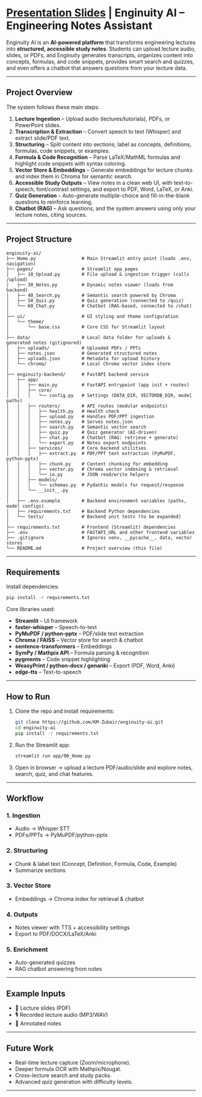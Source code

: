 # [Presentation Slides](https://docs.google.com/presentation/d/14ZhKQd_uRxixMc3ZrCBNsQ293BQTgOte0IkRgQK1ebs/edit?slide=id.SLIDES_API246794049_0#slide=id.SLIDES_API246794049_0) | Enginuity AI – Engineering Notes Assistant

Enginuity AI is an **AI-powered platform** that transforms engineering lectures into **structured, accessible study notes**. Students can upload lecture audio, slides, or PDFs, and Enginuity generates transcripts, organizes content into concepts, formulas, and code snippets, provides smart search and quizzes, and even offers a chatbot that answers questions from your lecture data.

---

## Project Overview

The system follows these main steps:

1. **Lecture Ingestion** – Upload audio (lectures/tutorials), PDFs, or PowerPoint slides.
2. **Transcription & Extraction** – Convert speech to text (Whisper) and extract slide/PDF text.
3. **Structuring** – Split content into sections; label as concepts, definitions, formulas, code snippets, or examples.
4. **Formula & Code Recognition** – Parse LaTeX/MathML formulas and highlight code snippets with syntax coloring.
5. **Vector Store & Embeddings** – Generate embeddings for lecture chunks and index them in Chroma for semantic search.
6. **Accessible Study Outputs** – View notes in a clean web UI, with text-to-speech, font/contrast settings, and export to PDF, Word, LaTeX, or Anki.
7. **Quiz Generation** – Auto-generate multiple-choice and fill-in-the-blank questions to reinforce learning.
8. **Chatbot (RAG)** – Ask questions, and the system answers using only your lecture notes, citing sources.

---

## Project Structure

```
enginuity-ai/
├── Home.py                 # Main Streamlit entry point (loads .env, navigation)
├── pages/                  # Streamlit app pages
│   ├── 10_Upload.py        # File upload & ingestion trigger (calls /upload)
│   ├── 30_Notes.py         # Dynamic notes viewer (loads from backend)
│   ├── 40_Search.py        # Semantic search powered by Chroma
│   ├── 50_Quiz.py          # Quiz generation (connected to /quiz)
│   └── 60_Chat.py          # Chatbot (RAG-based, connected to /chat)
│
├── ui/                     # UI styling and theme configuration
│   └── theme/
│       └── base.css        # Core CSS for Streamlit layout
│
├── data/                   # Local data folder for uploads & generated notes (gitignored)
│   ├── uploads/            # Uploaded PDFs / PPTs
│   ├── notes.json          # Generated structured notes
│   ├── uploads.json        # Metadata for upload history
│   └── chroma/             # Local Chroma vector index store
│
├── enginuity-backend/      # FastAPI backend service
│   ├── app/
│   │   ├── main.py         # FastAPI entrypoint (app init + routes)
│   │   ├── core/
│   │   │   └── config.py   # Settings (DATA_DIR, VECTORDB_DIR, model paths)
│   │   ├── routers/        # API routes (modular endpoints)
│   │   │   ├── health.py   # Health check
│   │   │   ├── upload.py   # Handles PDF/PPT ingestion
│   │   │   ├── notes.py    # Serves notes.json
│   │   │   ├── search.py   # Semantic vector search
│   │   │   ├── quiz.py     # Quiz generator (AI-driven)
│   │   │   ├── chat.py     # Chatbot (RAG: retrieve + generate)
│   │   │   └── export.py   # Notes export endpoints
│   │   ├── services/       # Core backend utilities
│   │   │   ├── extract.py  # PDF/PPT text extraction (PyMuPDF, python-pptx)
│   │   │   ├── chunk.py    # Content chunking for embedding
│   │   │   ├── vector.py   # Chroma vector indexing & retrieval
│   │   │   └── io.py       # JSON read/write helpers
│   │   ├── models/
│   │   │   └── schemas.py  # Pydantic models for request/response
│   │   └── __init__.py
│   │
│   ├── .env.example        # Backend environment variables (paths, model configs)
│   ├── requirements.txt    # Backend Python dependencies
│   └── tests/              # Backend unit tests (to be expanded)
│
├── requirements.txt        # Frontend (Streamlit) dependencies
├── .env                    # FASTAPI_URL and other frontend variables
├── .gitignore              # Ignores venv, __pycache__, data, vector stores
└── README.md               # Project overview (this file)

```

---

## Requirements

Install dependencies:

```bash
pip install -r requirements.txt
```

Core libraries used:

* **Streamlit** – UI framework
* **faster-whisper** – Speech-to-text
* **PyMuPDF / python-pptx** – PDF/slide text extraction
* **Chroma / FAISS** – Vector store for search & chatbot
* **sentence-transformers** – Embeddings
* **SymPy / Mathpix API** – Formula parsing & recognition
* **pygments** – Code snippet highlighting
* **WeasyPrint / python-docx / genanki** – Export (PDF, Word, Anki)
* **edge-tts** – Text-to-speech

---

## How to Run

1. Clone the repo and install requirements:

   ```bash
   git clone https://github.com/KM-Zubair/enginuity-ai.git
   cd enginuity-ai
   pip install -r requirements.txt
   ```

2. Run the Streamlit app:

   ```bash
   streamlit run app/00_Home.py
   ```

3. Open in browser → upload a lecture PDF/audio/slide and explore notes, search, quiz, and chat features.

---

## Workflow

### 1. Ingestion

* Audio → Whisper STT
* PDFs/PPTs → PyMuPDF/python-pptx

### 2. Structuring

* Chunk & label text (Concept, Definition, Formula, Code, Example)
* Summarize sections

### 3. Vector Store

* Embeddings → Chroma index for retrieval & chatbot

### 4. Outputs

* Notes viewer with TTS + accessibility settings
* Export to PDF/DOCX/LaTeX/Anki

### 5. Enrichment

* Auto-generated quizzes
* RAG chatbot answering from notes

---

## Example Inputs

* 📄 Lecture slides (PDF)
* 🎙️ Recorded lecture audio (MP3/WAV)
* 📝 Annotated notes

---

## Future Work

* Real-time lecture capture (Zoom/microphone).
* Deeper formula OCR with Mathpix/Nougat.
* Cross-lecture search and study packs.
* Advanced quiz generation with difficulty levels.

---


